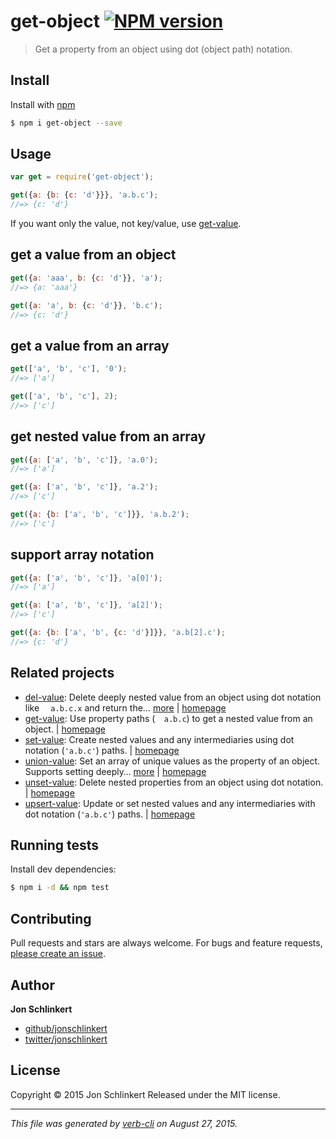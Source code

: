 # get-object [![NPM version](https://badge.fury.io/js/get-object.svg)](http://badge.fury.io/js/get-object)

> Get a property from an object using dot (object path) notation.

## Install

Install with [npm](https://www.npmjs.com/)

```sh
$ npm i get-object --save
```

## Usage

```js
var get = require('get-object');

get({a: {b: {c: 'd'}}}, 'a.b.c');
//=> {c: 'd'}
```

If you want only the value, not key/value, use [get-value](https://github.com/jonschlinkert/get-value).

## get a value from an object

```js
get({a: 'aaa', b: {c: 'd'}}, 'a');
//=> {a: 'aaa'}

get({a: 'a', b: {c: 'd'}}, 'b.c');
//=> {c: 'd'}
```

## get a value from an array

```js
get(['a', 'b', 'c'], '0');
//=> ['a']

get(['a', 'b', 'c'], 2);
//=> ['c']
```

## get nested value from an array

```js
get({a: ['a', 'b', 'c']}, 'a.0');
//=> ['a']

get({a: ['a', 'b', 'c']}, 'a.2');
//=> ['c']

get({a: {b: ['a', 'b', 'c']}}, 'a.b.2');
//=> ['c']
```

## support array notation

```js
get({a: ['a', 'b', 'c']}, 'a[0]');
//=> ['a']

get({a: ['a', 'b', 'c']}, 'a[2]');
//=> ['c']

get({a: {b: ['a', 'b', {c: 'd'}]}}, 'a.b[2].c');
//=> {c: 'd'}
```

## Related projects

* [del-value](https://www.npmjs.com/package/del-value): Delete deeply nested value from an object using dot notation like `  a.b.c.x` and return the… [more](https://www.npmjs.com/package/del-value) | [homepage](https://github.com/tunnckocore/del-value)
* [get-value](https://www.npmjs.com/package/get-value): Use property paths (`  a.b.c`) to get a nested value from an object. | [homepage](https://github.com/jonschlinkert/get-value)
* [set-value](https://www.npmjs.com/package/set-value): Create nested values and any intermediaries using dot notation (`'a.b.c'`) paths. | [homepage](https://github.com/jonschlinkert/set-value)
* [union-value](https://www.npmjs.com/package/union-value): Set an array of unique values as the property of an object. Supports setting deeply… [more](https://www.npmjs.com/package/union-value) | [homepage](https://github.com/jonschlinkert/union-value)
* [unset-value](https://www.npmjs.com/package/unset-value): Delete nested properties from an object using dot notation. | [homepage](https://github.com/jonschlinkert/unset-value)
* [upsert-value](https://www.npmjs.com/package/upsert-value): Update or set nested values and any intermediaries with dot notation (`'a.b.c'`) paths. | [homepage](https://github.com/doowb/upsert-value)

## Running tests

Install dev dependencies:

```sh
$ npm i -d && npm test
```

## Contributing

Pull requests and stars are always welcome. For bugs and feature requests, [please create an issue](https://github.com/jonschlinkert/get-object/issues/new).

## Author

**Jon Schlinkert**

+ [github/jonschlinkert](https://github.com/jonschlinkert)
+ [twitter/jonschlinkert](http://twitter.com/jonschlinkert)

## License

Copyright © 2015 Jon Schlinkert
Released under the MIT license.

***

_This file was generated by [verb-cli](https://github.com/assemble/verb-cli) on August 27, 2015._
